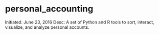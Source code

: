 # personal_accounting
Initiated: June 23, 2016
Desc: A set of Python and R tools to sort, interact, visualize, and analyze personal accounts.

